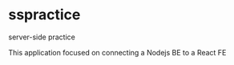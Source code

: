 # sspractice
server-side practice

This application focused on connecting a Nodejs BE to a React FE
